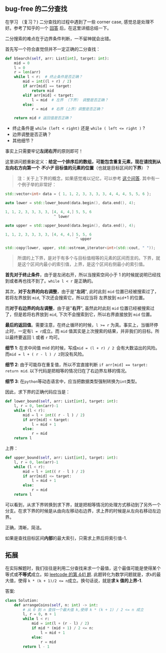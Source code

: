 ## bug-free 的二分查找

在学习 （复习？) 二分查找的过程中遇到了一些 corner case, 感觉总是处理不好。参考了知乎的一个 [回答](https://www.zhihu.com/question/36132386/answer/530313852) 后，在这里详细总结一下。

二分搜索的难点在于边界条件判断，一不留神就会出错。

首先写一个符合直觉但并不一定正确的二分查找：

```python
def bSearch(self, arr: List[int], target: int):
    mid = 0
    l = 0
    r = len(arr)
    while l < r:  # 终止条件是否正确？
        mid = int((l + r) / 2)
        if arr[mid] == target:
            return mid
        elif arr[mid] < target:
            l = mid  # 左界 （下界） 调整是否正确？
        else:
            r = mid  # 右界（上界）调整是否正确？

    return mid # 返回值是否正确？
```

- 终止条件是 `while (left < right)` 还是 `while ( left <= right )` ?
- 边界调整是否正确？
- 其他细节？

事实上只需要牢记**左闭右开**的原则即可！

这里讲问题重新定义：**给定一个排序后的数组，可能包含重复元素，现在请找到从左向右方向第一个 *不小于* 目标值的元素的位置**（也就是目标区间的**下界**）？

> 注：关于上下界的概念，如果感觉难以记忆，可以参考 [这个问答](https://stackoverflow.com/questions/23554509/rationale-for-stdlower-bound-and-stdupper-bound). 其中有一个例子举的非常好：

```C++
std::vector<int> data = { 1, 1, 2, 3, 3, 3, 3, 4, 4, 4, 5, 5, 6 };

auto lower = std::lower_bound(data.begin(), data.end(), 4);

1, 1, 2, 3, 3, 3, 3, [4, 4, 4,] 5, 5, 6
                      ^ lower

auto upper = std::upper_bound(data.begin(), data.end(), 4);

1, 1, 2, 3, 3, 3, 3, [4, 4, 4,] 5, 5, 6
                                ^ upper

std::copy(lower, upper, std::ostream_iterator<int>(std::cout, " "));
```
> 所谓的上下界，是对于有多个与目标值相等的元素的区间而言的。下界，就是这个区间内最小的索引值，上界，是这个区间右侧最小的索引值。

**首先对于终止条件**，由于是左闭右开，所以当搜索空间小于 1 的时候就说明已经找到或者再也找不到了。`while l < r` 是正确的。

其次，**对于左界的向右调整**，由于是"**左闭**", 此时此刻 `mid` 位置已经被搜索过了，若将左界放到 `mid`, 下次还会搜索它，所以应当将 左界放到 `mid`+1 的位置。

而**对于右边界的向左调整**，由于是"**右开**", 虽然此时此刻 `mid` 位置已经被搜索过了，但是若将右界放到 `mid`, 下次不会搜索到它，所以右界直接放到 `mid` 位置。

**最后的返回值**。需要注意，在终止循环的时候，`l >= r` 为真。事实上，当循环停止时，一定有`l = r`成立。而 `mid` 值其实是上次搜索的结果，并非我们的目标。所以最终要返回 `l` 或者 `r` 均可。

**细节 1**: 在求中间值 mid 的时候，写成`mid = (l + r) / 2 `会有大数溢出的风险。而`mid = l + ( r - l ) / 2`则没有风险。

**细节 2**: 由于可能存在重复值，所以不宜直接判断 `if arr[mid] == target: return mid`. 以下代码是把相等的情况归在了右边界左移的情况。

**细节 3**: 在`python`等动态语言中，应当把数据类型强制转换为`int`类型。

因此，求下界的正确代码应当是：

```python
def lower_bound(self, arr: List[int], target: int):
    l, r = 0, len(arr)-1
    while (l < r):
        mid = l + int(( r - l ) / 2)
        if arr[mid] < target:
            l = mid + 1
        else:
            r = mid
    return l
```

上界：

```python
def upper_bound(self, arr: List[int], target: int):
    l, r = 0, len(arr)-1
    while (l < r):
        mid = l + int(( r - l ) / 2)
        if arr[mid] <= target:
            l = mid + 1
        else:
            r = mid
    return l
```

可以看到，从求下界转换到求下界，就是把相等情况的处理方式移动到了另外一个分支。在求下界的时候是从由向左移动右边界，求上界的时候是从左向右移动左边界。

正确，清晰，简洁。

如果是查找目标区间**内部**的最大索引，只需求上界后将索引值-1.

## 拓展

在实际解题时，我们往往是利用二分查找来求一个最值，这个最值可能是使得某个等式或**不等式**成立。如 [leetcode 的第 441 题](https://leetcode-cn.com/problems/arranging-coins/). 此题转化为数学问题就是，求`k`的最大值，使得 `k * (k + 1)/2 <= n`成立。换句话说，就是**求 k 值的上界-1**.

答案:

```python
class Solution:
    def arrangeCoins(self, n: int) -> int:
        # 从 0 到 n 查找一个最大值 k,使得 k * (k + 1) / 2 <= n 成立
        l, r = 0, n + 1
        while l < r:
            mid = int(l + (r - l) / 2)
            if mid * (mid + 1) / 2 <= n:
                l = mid + 1
            else:
                r = mid
        return l - 1

```